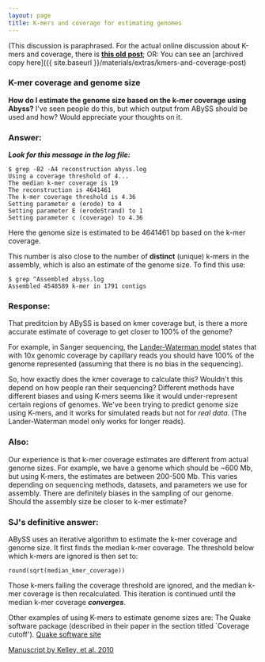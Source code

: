 ```yaml
---
layout: page
title: K-mers and coverage for estimating genomes
---
```

(This discussion is paraphrased. For the actual online discussion about K-mers and coverage, there is **[this old post](https://groups.google.com/forum/#!topic/abyss-users/RdR6alqM7e8)**; OR: You can see an [archived copy here]({{ site.baseurl }}/materials/extras/kmers-and-coverage-post)

### K-mer coverage and genome size

**How do I estimate the genome size based on the k-mer coverage using Abyss?** I've
seen people do this, but which output from ABySS should be used and how? 
Would appreciate your thoughts on it.

### Answer:

***Look for this message in the log file:***

```
$ grep -B2 -A4 reconstruction abyss.log
Using a coverage threshold of 4...
The median k-mer coverage is 19
The reconstruction is 4641461
The k-mer coverage threshold is 4.36
Setting parameter e (erode) to 4
Setting parameter E (erodeStrand) to 1
Setting parameter c (coverage) to 4.36
```

Here the genome size is estimated to be 4641461 bp based on the k-mer
coverage. 

This number is also close to the number of **distinct** (unique)
k-mers in the assembly, which is also an estimate of the genome size. To find this
use:
```
$ grep ^Assembled abyss.log
Assembled 4548589 k-mer in 1791 contigs
```

### Response:

That preditcion by ABySS is based on kmer coverage but, is there a 
more accurate estimate of coverage to get closer to 100% of the genome?

For example, in Sanger sequencing, the [Lander-Waterman model](https://en.wikipedia.org/wiki/DNA_sequencing_theory#Lander-Waterman_theory) states that with 10x
genomic coverage by capillary reads you should have 100% of the genome represented
(assuming that there is no bias in the sequencing).

So, how exactly does the kmer coverage to calculate this? 
Wouldn't this depend on how people ran their sequencing? Different methods have
different biases and using K-mers seems like it would under-represent
certain regions of genomes. We've been trying to 
predict genome size using K-mers, and it works for simulated reads but not for *real data*.
(The Lander-Waterman model only works for longer reads).

### Also:
 	
Our experience is that k-mer coverage estimates are different from 
actual genome sizes. For example, we have a genome which should be ~600 Mb, 
but using K-mers, the estimates are between 200-500 Mb. This varies depending 
on sequencing methods, datasets, and parameters we use for assembly. 
There are definitely biases in the sampling of our genome. Should the assembly size
be closer to k-mer estimate?

### SJ's definitive answer:	

ABySS uses an iterative algorithm to estimate the k-mer coverage and
genome size. It first finds the median k-mer coverage. The threshold
below which k-mers are ignored is then set to:

`round(sqrt(median_kmer_coverage))`

Those k-mers failing the coverage
threshold are ignored, and the median k-mer coverage is then recalculated.
This iteration is continued until the median k-mer coverage ***converges***.

Other examples of using K-mers to estimate genome sizes are:
The Quake software package (described
in their paper in the section titled `Coverage cutoff').
[Quake software site](http://www.cbcb.umd.edu/software/quake/)

[Manuscript by Kelley, et al. 2010](http://genomebiology.com/2010/11/11/R116#sec4)